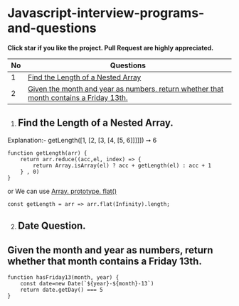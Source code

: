 # Javascript-interview-programs-and-questions

**Click star if you like the project. Pull Request are highly appreciated.**

| No  | Questions |
| ------------- | ------------- |
|  1 |   [Find the Length of a Nested Array](#Find-the-Length-of-a-Nested-Array)|
|  2 |   [Given the month and year as numbers, return whether that month contains a Friday 13th.](#Date-Question.)|

1. ## Find the Length of a Nested Array.

Explanation:- getLength([1, [2, [3, [4, [5, 6]]]]]) ➞ 6

```
function getLength(arr) {
	return arr.reduce((acc,el, index) => {
		return Array.isArray(el) ? acc + getLength(el) : acc + 1
	} , 0)
}
```

or We can use [Array. prototype. flat()](https://developer.mozilla.org/en-US/docs/Web/JavaScript/Reference/Global_Objects/Array/flat)

```
const getLength = arr => arr.flat(Infinity).length;
```

2. ## Date Question.
## Given the month and year as numbers, return whether that month contains a Friday 13th.

```
function hasFriday13(month, year) {
	const date=new Date(`${year}-${month}-13`)
	return date.getDay() === 5
}
```
